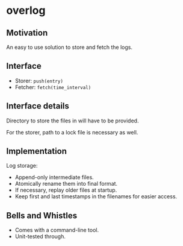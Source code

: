 # overlog

## Motivation

An easy to use solution to store and fetch the logs.

## Interface

* Storer: ```push(entry)```
* Fetcher: ```fetch(time_interval)```

## Interface details

Directory to store the files in will have to be provided.

For the storer, path to a lock file is necessary as well.

## Implementation

Log storage:

* Append-only intermediate files.
* Atomically rename them into final format.
* If necessary, replay older files at startup.
* Keep first and last timestamps in the filenames for easier access.

## Bells and Whistles

* Comes with a command-line tool.
* Unit-tested through.
